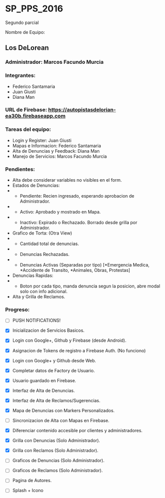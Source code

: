 # SP_PPS_2016
Segundo parcial

Nombre de Equipo: 
## Los DeLorean

### Administrador: Marcos Facundo Murcia

### Integrantes:
 
 - Federico Santamaria
 - Juan Giusti
 - Diana Man
 
### URL de Firebase: https://autopistasdelorian-ea30b.firebaseapp.com

### Tareas del equipo:
 - Login y Register: Juan Giusti
 - Mapas e Informacion: Federico Santamaria
 - Alta de Denuncias y Feedback: Diana Man
 - Manejo de Servicios: Marcos Facundo Murcia
 
### Pendientes:
 - Alta debe considerar variables no visibles en el form.
 - Estados de Denuncias:
 - - Pendiente: Recien ingresado, esperando aprobacion de Administrador.
 - - Activo: Aprobado y mostrado en Mapa.
 - - Inactivo: Expirado o Rechazado. Borrado desde grilla por Administrador.
 - Grafico de Torta: (Otra View)
 - - Cantidad total de denuncias.
 - - Denuncias Rechazadas.
 - - Denuncias Activas (Separadas por tipo) [*Emergencia Medica, *Accidente de Transito, *Animales, Obras, Protestas]
 - Denuncias Rapidas:
 - - Boton por cada tipo, manda denuncia segun la posicion, abre modal solo con info adicional.
 - Alta y Grilla de Reclamos.
 
### Progreso:
 - [ ] PUSH NOTIFICATIONS!
 - [X] Inicializacion de Servicios Basicos.
 - [X] Login con Google+, Github y Firebase (desde Android).
 - [X] Asignacion de Tokens de registro a Firebase Auth. (No funciono)
 - [X] Login con Google+ y Github desde Web.
 - [X] Completar datos de Factory de Usuario.
 - [X] Usuario guardado en Firebase.
 - [X] Interfaz de Alta de Denuncias.
 - [X] Interfaz de Alta de Reclamos/Sugerencias.
 - [X] Mapa de Denuncias con Markers Personalizados.
 - [ ] Sincronizacion de Alta con Mapas en Firebase.
 - [X] Diferenciar contenido accesible por clientes y administradores.
 - [X] Grilla con Denuncias (Solo Administrador).
 - [X] Grilla con Reclamos (Solo Administrador).
 - [ ] Graficos de Denuncias (Solo Administrador).
 - [ ] Graficos de Reclamos (Solo Administrador).
 - [ ] Pagina de Autores.
 - [ ] Splash + Icono
 
 
